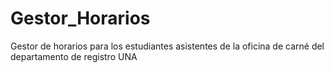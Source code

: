 # Gestor_Horarios
Gestor de horarios para los estudiantes asistentes de la oficina de carné del departamento de registro UNA
